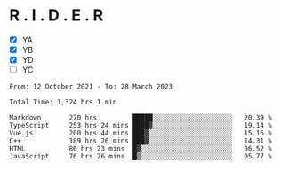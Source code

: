 # R . I . D . E . R

- [x] YA
- [x] YB
- [x] YD
- [ ] YC

<!--START_SECTION:waka-->

```text
From: 12 October 2021 - To: 28 March 2023

Total Time: 1,324 hrs 1 min

Markdown       270 hrs         █████░░░░░░░░░░░░░░░░░░░░   20.39 %
TypeScript     253 hrs 24 mins ████▓░░░░░░░░░░░░░░░░░░░░   19.14 %
Vue.js         200 hrs 44 mins ███▓░░░░░░░░░░░░░░░░░░░░░   15.16 %
C++            189 hrs 26 mins ███▓░░░░░░░░░░░░░░░░░░░░░   14.31 %
HTML           86 hrs 23 mins  █▓░░░░░░░░░░░░░░░░░░░░░░░   06.52 %
JavaScript     76 hrs 26 mins  █▒░░░░░░░░░░░░░░░░░░░░░░░   05.77 %
```

<!--END_SECTION:waka-->
